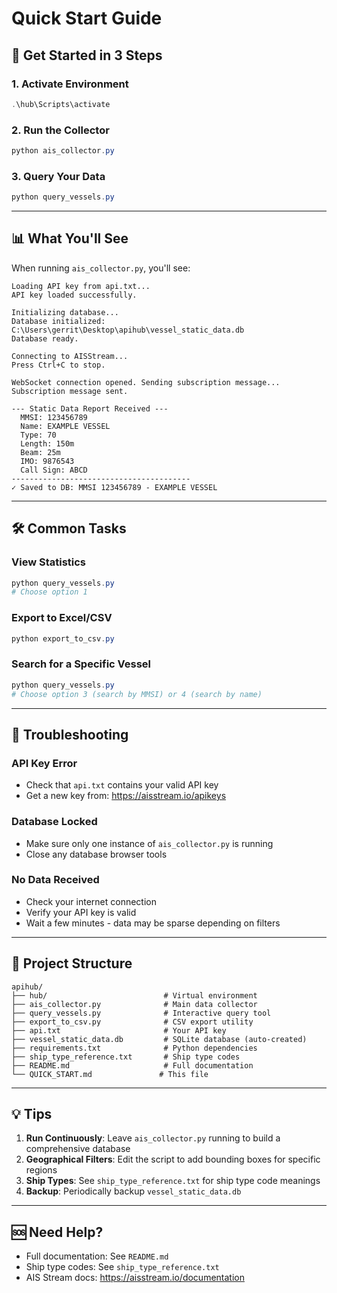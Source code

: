 # Quick Start Guide

## 🚀 Get Started in 3 Steps

### 1. Activate Environment
```powershell
.\hub\Scripts\activate
```

### 2. Run the Collector
```powershell
python ais_collector.py
```

### 3. Query Your Data
```powershell
python query_vessels.py
```

---

## 📊 What You'll See

When running `ais_collector.py`, you'll see:

```
Loading API key from api.txt...
API key loaded successfully.

Initializing database...
Database initialized: C:\Users\gerrit\Desktop\apihub\vessel_static_data.db
Database ready.

Connecting to AISStream...
Press Ctrl+C to stop.

WebSocket connection opened. Sending subscription message...
Subscription message sent.

--- Static Data Report Received ---
  MMSI: 123456789
  Name: EXAMPLE VESSEL
  Type: 70
  Length: 150m
  Beam: 25m
  IMO: 9876543
  Call Sign: ABCD
----------------------------------------
✓ Saved to DB: MMSI 123456789 - EXAMPLE VESSEL
```

---

## 🛠️ Common Tasks

### View Statistics
```powershell
python query_vessels.py
# Choose option 1
```

### Export to Excel/CSV
```powershell
python export_to_csv.py
```

### Search for a Specific Vessel
```powershell
python query_vessels.py
# Choose option 3 (search by MMSI) or 4 (search by name)
```

---

## 🔧 Troubleshooting

### API Key Error
- Check that `api.txt` contains your valid API key
- Get a new key from: https://aisstream.io/apikeys

### Database Locked
- Make sure only one instance of `ais_collector.py` is running
- Close any database browser tools

### No Data Received
- Check your internet connection
- Verify your API key is valid
- Wait a few minutes - data may be sparse depending on filters

---

## 📁 Project Structure

```
apihub/
├── hub/                          # Virtual environment
├── ais_collector.py              # Main data collector
├── query_vessels.py              # Interactive query tool
├── export_to_csv.py              # CSV export utility
├── api.txt                       # Your API key
├── vessel_static_data.db         # SQLite database (auto-created)
├── requirements.txt              # Python dependencies
├── ship_type_reference.txt       # Ship type codes
├── README.md                     # Full documentation
└── QUICK_START.md               # This file
```

---

## 💡 Tips

1. **Run Continuously**: Leave `ais_collector.py` running to build a comprehensive database
2. **Geographical Filters**: Edit the script to add bounding boxes for specific regions
3. **Ship Types**: See `ship_type_reference.txt` for ship type code meanings
4. **Backup**: Periodically backup `vessel_static_data.db`

---

## 🆘 Need Help?

- Full documentation: See `README.md`
- Ship type codes: See `ship_type_reference.txt`
- AIS Stream docs: https://aisstream.io/documentation
